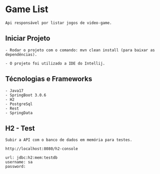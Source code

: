 # Game List

    Api responsável por listar jogos de video-game.

## Iniciar Projeto

    - Rodar o projeto com o comando: mvn clean install (para baixar as dependências).
    
    - O projeto foi utilizado a IDE do Intellij.
    

## Técnologias e Frameworks

    - Java17
    - SpringBoot 3.0.6
    - H2
    - PostgreSql
    - Rest
    - SpringData

## H2 - Test

    Subir a API com o banco de dados em memória para testes.

    http://localhost:8080/h2-console

    url: jdbc:h2:mem:testdb
    username: sa
    password: 
